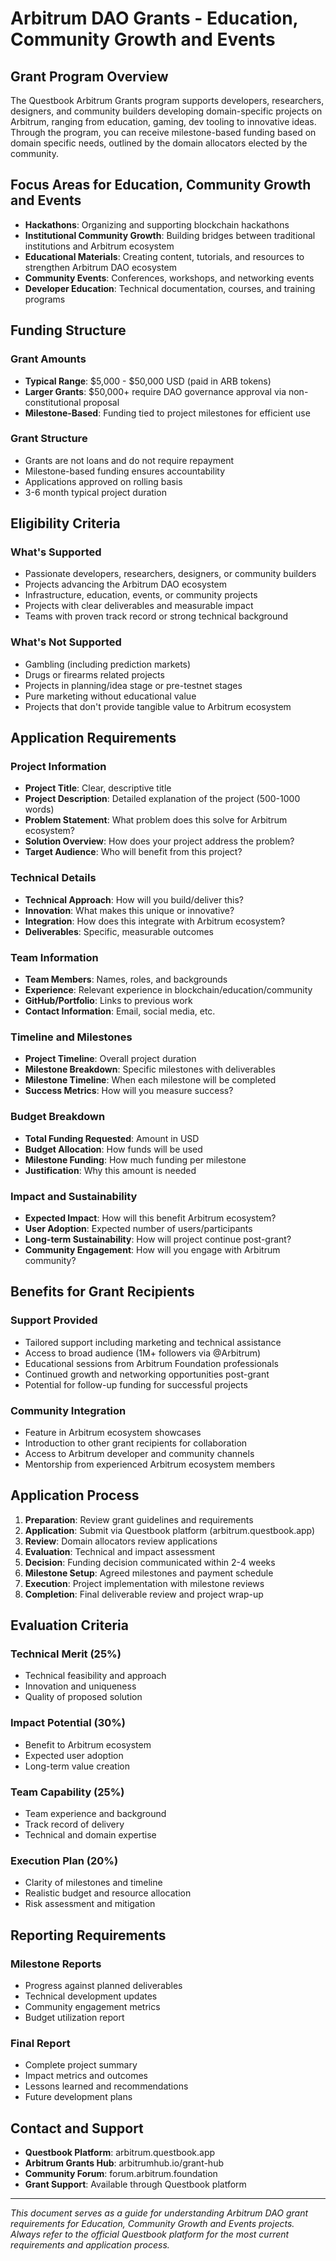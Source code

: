 # Arbitrum DAO Grants - Education, Community Growth and Events

## Grant Program Overview

The Questbook Arbitrum Grants program supports developers, researchers, designers, and community builders developing domain-specific projects on Arbitrum, ranging from education, gaming, dev tooling to innovative ideas. Through the program, you can receive milestone-based funding based on domain specific needs, outlined by the domain allocators elected by the community.

## Focus Areas for Education, Community Growth and Events

- **Hackathons**: Organizing and supporting blockchain hackathons
- **Institutional Community Growth**: Building bridges between traditional institutions and Arbitrum ecosystem
- **Educational Materials**: Creating content, tutorials, and resources to strengthen Arbitrum DAO ecosystem
- **Community Events**: Conferences, workshops, and networking events
- **Developer Education**: Technical documentation, courses, and training programs

## Funding Structure

### Grant Amounts
- **Typical Range**: $5,000 - $50,000 USD (paid in ARB tokens)
- **Larger Grants**: $50,000+ require DAO governance approval via non-constitutional proposal
- **Milestone-Based**: Funding tied to project milestones for efficient use

### Grant Structure
- Grants are not loans and do not require repayment
- Milestone-based funding ensures accountability
- Applications approved on rolling basis
- 3-6 month typical project duration

## Eligibility Criteria

### What's Supported
- Passionate developers, researchers, designers, or community builders
- Projects advancing the Arbitrum DAO ecosystem
- Infrastructure, education, events, or community projects
- Projects with clear deliverables and measurable impact
- Teams with proven track record or strong technical background

### What's Not Supported
- Gambling (including prediction markets)
- Drugs or firearms related projects
- Projects in planning/idea stage or pre-testnet stages
- Pure marketing without educational value
- Projects that don't provide tangible value to Arbitrum ecosystem

## Application Requirements

### Project Information
- **Project Title**: Clear, descriptive title
- **Project Description**: Detailed explanation of the project (500-1000 words)
- **Problem Statement**: What problem does this solve for Arbitrum ecosystem?
- **Solution Overview**: How does your project address the problem?
- **Target Audience**: Who will benefit from this project?

### Technical Details
- **Technical Approach**: How will you build/deliver this?
- **Innovation**: What makes this unique or innovative?
- **Integration**: How does this integrate with Arbitrum ecosystem?
- **Deliverables**: Specific, measurable outcomes

### Team Information
- **Team Members**: Names, roles, and backgrounds
- **Experience**: Relevant experience in blockchain/education/community
- **GitHub/Portfolio**: Links to previous work
- **Contact Information**: Email, social media, etc.

### Timeline and Milestones
- **Project Timeline**: Overall project duration
- **Milestone Breakdown**: Specific milestones with deliverables
- **Milestone Timeline**: When each milestone will be completed
- **Success Metrics**: How will you measure success?

### Budget Breakdown
- **Total Funding Requested**: Amount in USD
- **Budget Allocation**: How funds will be used
- **Milestone Funding**: How much funding per milestone
- **Justification**: Why this amount is needed

### Impact and Sustainability
- **Expected Impact**: How will this benefit Arbitrum ecosystem?
- **User Adoption**: Expected number of users/participants
- **Long-term Sustainability**: How will project continue post-grant?
- **Community Engagement**: How will you engage with Arbitrum community?

## Benefits for Grant Recipients

### Support Provided
- Tailored support including marketing and technical assistance
- Access to broad audience (1M+ followers via @Arbitrum)
- Educational sessions from Arbitrum Foundation professionals
- Continued growth and networking opportunities post-grant
- Potential for follow-up funding for successful projects

### Community Integration
- Feature in Arbitrum ecosystem showcases
- Introduction to other grant recipients for collaboration
- Access to Arbitrum developer and community channels
- Mentorship from experienced Arbitrum ecosystem members

## Application Process

1. **Preparation**: Review grant guidelines and requirements
2. **Application**: Submit via Questbook platform (arbitrum.questbook.app)
3. **Review**: Domain allocators review applications
4. **Evaluation**: Technical and impact assessment
5. **Decision**: Funding decision communicated within 2-4 weeks
6. **Milestone Setup**: Agreed milestones and payment schedule
7. **Execution**: Project implementation with milestone reviews
8. **Completion**: Final deliverable review and project wrap-up

## Evaluation Criteria

### Technical Merit (25%)
- Technical feasibility and approach
- Innovation and uniqueness
- Quality of proposed solution

### Impact Potential (30%)
- Benefit to Arbitrum ecosystem
- Expected user adoption
- Long-term value creation

### Team Capability (25%)
- Team experience and background
- Track record of delivery
- Technical and domain expertise

### Execution Plan (20%)
- Clarity of milestones and timeline
- Realistic budget and resource allocation
- Risk assessment and mitigation

## Reporting Requirements

### Milestone Reports
- Progress against planned deliverables
- Technical development updates
- Community engagement metrics
- Budget utilization report

### Final Report
- Complete project summary
- Impact metrics and outcomes
- Lessons learned and recommendations
- Future development plans

## Contact and Support

- **Questbook Platform**: arbitrum.questbook.app
- **Arbitrum Grants Hub**: arbitrumhub.io/grant-hub
- **Community Forum**: forum.arbitrum.foundation
- **Grant Support**: Available through Questbook platform

---

*This document serves as a guide for understanding Arbitrum DAO grant requirements for Education, Community Growth and Events projects. Always refer to the official Questbook platform for the most current requirements and application process.*